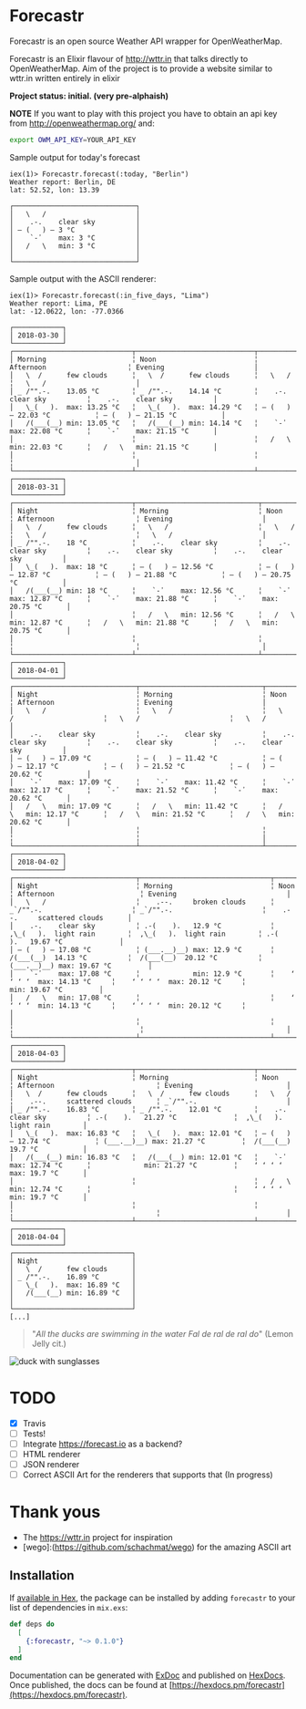 # Forecastr

Forecastr is an open source Weather API wrapper for OpenWeatherMap.

Forecastr is an Elixir flavour of http://wttr.in that talks directly to OpenWeatherMap.
Aim of the project is to provide a website similar to wttr.in written entirely in elixir

**Project status: initial. (very pre-alphaish)**

**NOTE**
If you want to play with this project you have to obtain an api key from http://openweathermap.org/
and:

```bash
export OWM_API_KEY=YOUR_API_KEY
```

Sample output for today's forecast
```
iex(1)> Forecastr.forecast(:today, "Berlin")
Weather report: Berlin, DE
lat: 52.52, lon: 13.39

┌──────────────────────────────┐
│   \   /                      │
│    .-.    clear sky          │
│ ‒ (   ) ‒ 3 °C               │
│    `-᾿    max: 3 °C          │
│   /   \   min: 3 °C          │
│                              │
└──────────────────────────────┘
```

Sample output with the ASCII renderer:

```
iex(1)> Forecastr.forecast(:in_five_days, "Lima")
Weather report: Lima, PE
lat: -12.0622, lon: -77.0366

┌────────────┐
│ 2018-03-30 │
└────────────┘
┌─────────────────────────────┬─────────────────────────────┬──────────────────────────────┬──────────────────────────────┐
│ Morning                     ╎ Noon                        ╎ Afternoon                    ╎ Evening                      │
│   \  /      few clouds      ╎   \  /      few clouds      ╎   \   /                      ╎   \   /                      │
│ _ /"".-.    13.05 °C        ╎ _ /"".-.    14.14 °C        ╎    .-.    clear sky          ╎    .-.    clear sky          │
│   \_(   ).  max: 13.25 °C   ╎   \_(   ).  max: 14.29 °C   ╎ ‒ (   ) ‒ 22.03 °C           ╎ ‒ (   ) ‒ 21.15 °C           │
│   /(___(__) min: 13.05 °C   ╎   /(___(__) min: 14.14 °C   ╎    `-᾿    max: 22.08 °C      ╎    `-᾿    max: 21.15 °C      │
│                             ╎                             ╎   /   \   min: 22.03 °C      ╎   /   \   min: 21.15 °C      │
│                             ╎                             ╎                              ╎                              │
└─────────────────────────────┴─────────────────────────────┴──────────────────────────────┴──────────────────────────────┘
┌────────────┐
│ 2018-03-31 │
└────────────┘
┌─────────────────────────────┬──────────────────────────────┬──────────────────────────────┬──────────────────────────────┬──────────────────────────────┐
│ Night                       ╎ Morning                      ╎ Noon                         ╎ Afternoon                    ╎ Evening                      │
│   \  /      few clouds      ╎   \   /                      ╎   \   /                      ╎   \   /                      ╎   \   /                      │
│ _ /"".-.    18 °C           ╎    .-.    clear sky          ╎    .-.    clear sky          ╎    .-.    clear sky          ╎    .-.    clear sky          │
│   \_(   ).  max: 18 °C      ╎ ‒ (   ) ‒ 12.56 °C           ╎ ‒ (   ) ‒ 12.87 °C           ╎ ‒ (   ) ‒ 21.88 °C           ╎ ‒ (   ) ‒ 20.75 °C           │
│   /(___(__) min: 18 °C      ╎    `-᾿    max: 12.56 °C      ╎    `-᾿    max: 12.87 °C      ╎    `-᾿    max: 21.88 °C      ╎    `-᾿    max: 20.75 °C      │
│                             ╎   /   \   min: 12.56 °C      ╎   /   \   min: 12.87 °C      ╎   /   \   min: 21.88 °C      ╎   /   \   min: 20.75 °C      │
│                             ╎                              ╎                              ╎                              ╎                              │
└─────────────────────────────┴──────────────────────────────┴──────────────────────────────┴──────────────────────────────┴──────────────────────────────┘
┌────────────┐
│ 2018-04-01 │
└────────────┘
┌──────────────────────────────┬──────────────────────────────┬──────────────────────────────┬──────────────────────────────┬──────────────────────────────┐
│ Night                        ╎ Morning                      ╎ Noon                         ╎ Afternoon                    ╎ Evening                      │
│   \   /                      ╎   \   /                      ╎   \   /                      ╎   \   /                      ╎   \   /                      │
│    .-.    clear sky          ╎    .-.    clear sky          ╎    .-.    clear sky          ╎    .-.    clear sky          ╎    .-.    clear sky          │
│ ‒ (   ) ‒ 17.09 °C           ╎ ‒ (   ) ‒ 11.42 °C           ╎ ‒ (   ) ‒ 12.17 °C           ╎ ‒ (   ) ‒ 21.52 °C           ╎ ‒ (   ) ‒ 20.62 °C           │ 
│    `-᾿    max: 17.09 °C      ╎    `-᾿    max: 11.42 °C      ╎    `-᾿    max: 12.17 °C      ╎    `-᾿    max: 21.52 °C      ╎    `-᾿    max: 20.62 °C      │
│   /   \   min: 17.09 °C      ╎   /   \   min: 11.42 °C      ╎   /   \   min: 12.17 °C      ╎   /   \   min: 21.52 °C      ╎   /   \   min: 20.62 °C      │
│                              ╎                              ╎                              ╎                              ╎                              │
└──────────────────────────────┴──────────────────────────────┴──────────────────────────────┴──────────────────────────────┴──────────────────────────────┘
┌────────────┐
│ 2018-04-02 │
└────────────┘
┌──────────────────────────────┬────────────────────────────────┬───────────────────────────────┬───────────────────────────────┬───────────────────────────────────┐
│ Night                        ╎ Morning                        ╎ Noon                          ╎ Afternoon                     ╎ Evening                           │
│   \   /                      ╎    .--.     broken clouds      ╎ _`/"".-.                      ╎ _`/"".-.                      ╎    .--.     scattered clouds      │
│    .-.    clear sky          ╎ .-(    ).   12.9 °C            ╎  ,\_(   ).  light rain        ╎  ,\_(   ).  light rain        ╎ .-(    ).   19.67 °C              │
│ ‒ (   ) ‒ 17.08 °C           ╎ (___.__)__) max: 12.9 °C       ╎  /(___(__)  14.13 °C          ╎  /(___(__)  20.12 °C          ╎ (___.__)__) max: 19.67 °C         │
│    `-᾿    max: 17.08 °C      ╎             min: 12.9 °C       ╎    ʻ ʻ ʻ ʻ  max: 14.13 °C     ╎    ʻ ʻ ʻ ʻ  max: 20.12 °C     ╎             min: 19.67 °C         │
│   /   \   min: 17.08 °C      ╎                                ╎    ʻ ʻ ʻ ʻ  min: 14.13 °C     ╎    ʻ ʻ ʻ ʻ  min: 20.12 °C     ╎                                   │
│                              ╎                                ╎                               ╎                               ╎                                   │
└──────────────────────────────┴────────────────────────────────┴───────────────────────────────┴───────────────────────────────┴───────────────────────────────────┘
┌────────────┐
│ 2018-04-03 │
└────────────┘
┌─────────────────────────────┬─────────────────────────────┬──────────────────────────────┬───────────────────────────────────┬───────────────────────────────┐
│ Night                       ╎ Morning                     ╎ Noon                         ╎ Afternoon                         ╎ Evening                       │
│   \  /      few clouds      ╎   \  /      few clouds      ╎   \   /                      ╎    .--.     scattered clouds      ╎ _`/"".-.                      │
│ _ /"".-.    16.83 °C        ╎ _ /"".-.    12.01 °C        ╎    .-.    clear sky          ╎ .-(    ).   21.27 °C              ╎  ,\_(   ).  light rain        │
│   \_(   ).  max: 16.83 °C   ╎   \_(   ).  max: 12.01 °C   ╎ ‒ (   ) ‒ 12.74 °C           ╎ (___.__)__) max: 21.27 °C         ╎  /(___(__)  19.7 °C           │
│   /(___(__) min: 16.83 °C   ╎   /(___(__) min: 12.01 °C   ╎    `-᾿    max: 12.74 °C      ╎             min: 21.27 °C         ╎    ʻ ʻ ʻ ʻ  max: 19.7 °C      │
│                             ╎                             ╎   /   \   min: 12.74 °C      ╎                                   ╎    ʻ ʻ ʻ ʻ  min: 19.7 °C      │
│                             ╎                             ╎                              ╎                                   ╎                               │
└─────────────────────────────┴─────────────────────────────┴──────────────────────────────┴───────────────────────────────────┴───────────────────────────────┘ 
┌────────────┐
│ 2018-04-04 │
└────────────┘
┌─────────────────────────────┐
│ Night                       │
│   \  /      few clouds      │
│ _ /"".-.    16.89 °C        │
│   \_(   ).  max: 16.89 °C   │
│   /(___(__) min: 16.89 °C   │
│                             │
└─────────────────────────────┘
[...]
```


> "*All the ducks are swimming in the water
> Fal de ral de ral do*" (Lemon Jelly cit.)

![duck with sunglasses](duck_with_sunglasses.jpg)

# TODO
- [X] Travis
- [ ] Tests!
- [ ] Integrate https://forecast.io as a backend?
- [ ] HTML renderer
- [ ] JSON renderer
- [ ] Correct ASCII Art for the renderers that supports that (In progress)

# Thank yous

* The https://wttr.in project for inspiration
* [wego]:(https://github.com/schachmat/wego) for the amazing ASCII art

## Installation

If [available in Hex](https://hex.pm/docs/publish), the package can be installed
by adding `forecastr` to your list of dependencies in `mix.exs`:

```elixir
def deps do
  [
    {:forecastr, "~> 0.1.0"}
  ]
end
```

Documentation can be generated with [ExDoc](https://github.com/elixir-lang/ex_doc)
and published on [HexDocs](https://hexdocs.pm). Once published, the docs can
be found at [https://hexdocs.pm/forecastr](https://hexdocs.pm/forecastr).

